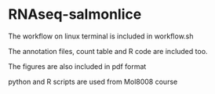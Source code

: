 # RNAseq-salmonlice

The workflow on linux terminal is included in workflow.sh

The annotation files, count table and R code are included too.

The figures are also included in pdf format

python and R scripts are used from Mol8008 course

